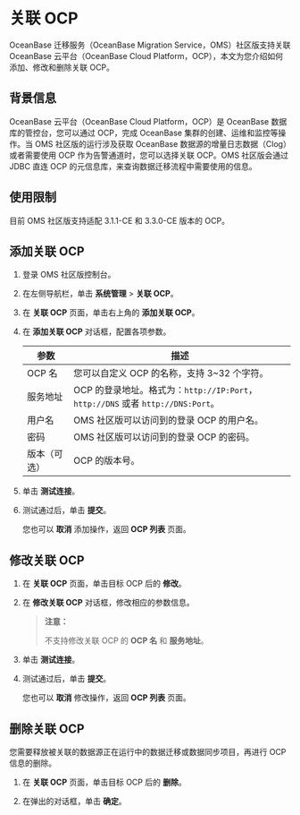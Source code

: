 # 关联 OCP

OceanBase 迁移服务（OceanBase Migration Service，OMS）社区版支持关联 OceanBase 云平台（OceanBase Cloud Platform，OCP），本文为您介绍如何添加、修改和删除关联 OCP。

## 背景信息

OceanBase 云平台（OceanBase Cloud Platform，OCP）是 OceanBase 数据库的管控台，您可以通过 OCP，完成 OceanBase 集群的创建、运维和监控等操作。当 OMS 社区版的运行涉及获取 OceanBase 数据源的增量日志数据（Clog）或者需要使用 OCP 作为告警通道时，您可以选择关联 OCP。OMS 社区版会通过 JDBC 直连 OCP 的元信息库，来查询数据迁移流程中需要使用的信息。

## 使用限制

目前 OMS 社区版支持适配 3.1.1-CE 和 3.3.0-CE 版本的 OCP。

## 添加关联 OCP

1. 登录 OMS 社区版控制台。

2. 在左侧导航栏，单击 **系统管理** \> **关联 OCP**。

3. 在 **关联 OCP** 页面，单击右上角的 **添加关联 OCP**。

4. 在 **添加关联 OCP** 对话框，配置各项参数。

   |   参数    |               描述                |
   |---------|---------------------------------|
   | OCP 名   | 您可以自定义 OCP 的名称，支持 3\~32 个字符。    |
   | 服务地址    | OCP 的登录地址。格式为：`http://IP:Port`，`http://DNS` 或者 `http://DNS:Port`。 |
   | 用户名 | OMS 社区版可以访问到的登录 OCP 的用户名。          |
   | 密码  | OMS 社区版可以访问到的登录 OCP 的密码。           |
   | 版本（可选）  | OCP 的版本号。                       |

5. 单击 **测试连接**。

6. 测试通过后，单击 **提交**。

   您也可以 **取消** 添加操作，返回 **OCP 列表** 页面。

## 修改关联 OCP

1. 在 **关联 OCP** 页面，单击目标 OCP 后的 **修改**。

2. 在 **修改关联 OCP** 对话框，修改相应的参数信息。

   >**注意：**
   >
   >不支持修改关联 OCP 的 **OCP 名** 和 **服务地址**。

3. 单击 **测试连接**。

4. 测试通过后，单击 **提交**。

   您也可以 **取消** 修改操作，返回 **OCP 列表** 页面。

## 删除关联 OCP

您需要释放被关联的数据源正在运行中的数据迁移或数据同步项目，再进行 OCP 信息的删除。

1. 在 **关联 OCP** 页面，单击目标 OCP 后的 **删除**。

2. 在弹出的对话框，单击 **确定**。
